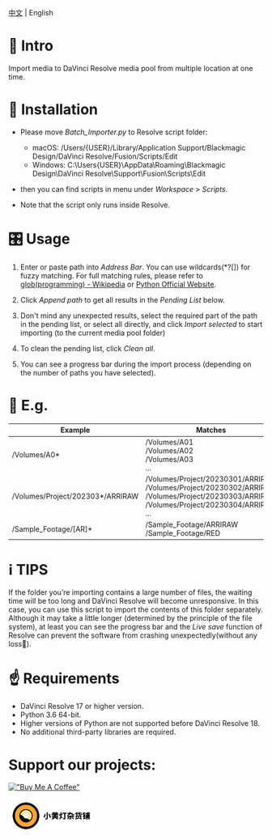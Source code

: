[中文](README.md) | English

# 📖 Intro
Import media to DaVinci Resolve media pool from multiple location at one time.

# 🔧 Installation

- Please move *Batch_Importer.py* to Resolve script folder:
  - macOS: /Users/{USER}/Library/Application Support/Blackmagic Design/DaVinci Resolve/Fusion/Scripts/Edit
  - Windows: C:\Users\{USER}\AppData\Roaming\Blackmagic Design\DaVinci Resolve\Support\Fusion\Scripts\Edit

- then you can find scripts in menu under *Workspace* > *Scripts*.
- Note that the script only runs inside Resolve.


# 🎛 Usage

1. Enter or paste path into *Address Bar*. You can use wildcards(*?[]) for fuzzy matching. For full matching rules, please refer to [glob(programming) - Wikipedia](https://en.wikipedia.org/wiki/Glob_(programming)) or [Python Official Website](https://docs.python.org/3/library/glob.html).

2. Click *Append path* to get all results in the *Pending List* below.

3. Don't mind any unexpected results, select the required part of the path in the pending list, or select all directly, and click *Import selected* to start importing (to the current media pool folder)

4. To clean the pending list, click *Clean all*.

5. You can see a progress bar during the import process (depending on the number of paths you have selected).

# 🧷 E.g. 

|  Example  |  Matches  | Does not match |
| --- | --- | --- |
|  /Volumes/A0*  | /Volumes/A01<br>/Volumes/A02<br>/Volumes/A03<br>...  | /Volumes/B01<br>/Volumes/B02<br>/Volumes/A12<br>... |
|  /Volumes/Project/202303*/ARRIRAW |  /Volumes/Project/20230301/ARRIRAW<br>/Volumes/Project/20230302/ARRIRAW<br>/Volumes/Project/20230303/ARRIRAW<br>/Volumes/Project/20230304/ARRIRAW<br>...  |  /Volumes/Project/20230401/ARRIRAW<br>... |
|  /Sample_Footage/[AR]* | /Sample_Footage/ARRIRAW<br>/Sample_Footage/RED | /Sample_Footage/DJI |

# ℹ️ TIPS
If the folder you’re importing contains a large number of files, the waiting time will be too long and DaVinci Resolve will become unresponsive. 
In this case, you can use this script to import the contents of this folder separately. 
Although it may take a little longer (determined by the principle of the file system), at least you can see the progress bar and the *Live save* function of Resolve can prevent the software from crashing unexpectedly(without any loss🥲).


# ☝️ Requirements

- DaVinci Resolve 17 or higher version.
- Python 3.6 64-bit.
- Higher versions of Python are not supported before DaVinci Resolve 18.
- No additional third-party libraries are required.

# Support our projects:

[!["Buy Me A Coffee"](https://www.buymeacoffee.com/assets/img/custom_images/orange_img.png)](https://www.buymeacoffee.com/zhanglaichi)

[!["小黄灯杂货铺"](https://github.com/laciechang/img/blob/master/spotlight_img/mianbaoduo_button.png)](https://mbd.pub/o/works/240920)